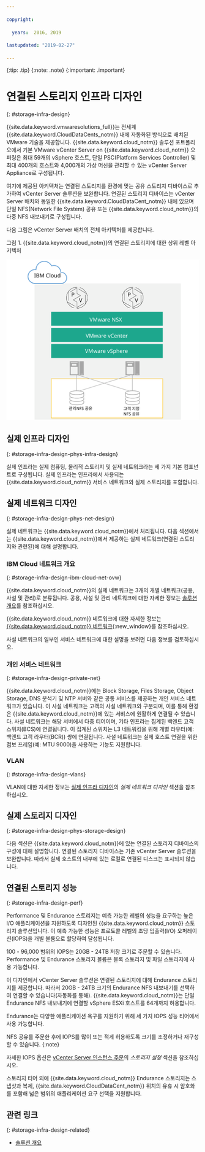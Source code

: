 ```yaml
---

copyright:

  years:  2016, 2019

lastupdated: "2019-02-27"

---
```


{:tip: .tip}
{:note: .note}
{:important: .important}

# 연결된 스토리지 인프라 디자인
{: #storage-infra-design}

{{site.data.keyword.vmwaresolutions_full}}는 전세계 {{site.data.keyword.CloudDataCents_notm}} 내에 자동화된 방식으로 배치된 VMware 기술을 제공합니다. {{site.data.keyword.cloud_notm}} 솔루션 포트폴리오에서 기본 VMware vCenter Server on {{site.data.keyword.cloud_notm}} 오퍼링은 최대 59개의 vSphere 호스트, 단일 PSC(Platform Services Controller) 및 최대 400개의 호스트와 4,000개의 가상 머신을 관리할 수 있는 vCenter Server Appliance로 구성됩니다.

여기에 제공된 아키텍처는 연결된 스토리지를 환경에 맞는 공유 스토리지 디바이스로 추가하여 vCenter Server 솔루션을 보완합니다. 연결된 스토리지 디바이스는 vCenter Server 배치와 동일한 {{site.data.keyword.CloudDataCent_notm}} 내에 있으며 단일 NFS(Network File System) 공유 또는 {{site.data.keyword.cloud_notm}}의 다중 NFS 내보내기로 구성됩니다.

다음 그림은 vCenter Server 배치의 전체 아키텍처를 제공합니다.

그림 1. {{site.data.keyword.cloud_notm}}의 연결된 스토리지에 대한 상위 레벨 아키텍처

![연결된 스토리지 아키텍처](../solution/physical_nfs.svg "IBM Cloud의 연결된 스토리지에 대한 상위 레벨 아키텍처")

## 실제 인프라 디자인
{: #storage-infra-design-phys-infra-design}

실제 인프라는 실제 컴퓨팅, 물리적 스토리지 및 실제 네트워크라는 세 가지 기본 컴포넌트로 구성됩니다. 실제 인프라는 인프라에서 사용되는 {{site.data.keyword.cloud_notm}} 서비스 네트워크와 실제 스토리지를 포함합니다.

## 실제 네트워크 디자인
{: #storage-infra-design-phys-net-design}

실제 네트워크는 {{site.data.keyword.cloud_notm}}에서 처리됩니다. 다음 섹션에서는 {{site.data.keyword.cloud_notm}}에서 제공하는 실제 네트워크(연결된 스토리지와 관련된)에 대해 설명합니다.

### IBM Cloud 네트워크 개요
{: #storage-infra-design-ibm-cloud-net-ovw}

{{site.data.keyword.cloud_notm}}의 실제 네트워크는 3개의 개별 네트워크(공용, 사설 및 관리)로 분류됩니다. 공용, 사설 및 관리 네트워크에 대한 자세한 정보는 [솔루션 개요](/docs/services/vmwaresolutions/archiref/solution?topic=vmware-solutions-solution_overview)를 참조하십시오.

{{site.data.keyword.cloud_notm}} 네트워크에 대한 자세한 정보는 [{{site.data.keyword.cloud_notm}} 네트워크](https://www.ibm.com/cloud-computing/bluemix/our-network){:new_window}를 참조하십시오.

사설 네트워크의 일부인 서비스 네트워크에 대한 설명을 보려면 다음 정보를 검토하십시오.

### 개인 서비스 네트워크
{: #storage-infra-design-private-net}

{{site.data.keyword.cloud_notm}}에는 Block Storage, Files Storage, Object Storage, DNS 분석기 및 NTP 서버와 같은 공통 서비스를 제공하는 개인 서비스 네트워크가 있습니다. 이 사설 네트워크는 고객의 사설 네트워크와 구분되며, 이를 통해 환경은 {{site.data.keyword.cloud_notm}}에 있는 서비스에 원활하게 연결될 수 있습니다. 사설 네트워크는 해당 서버에서 다중 티어이며, 기타 인프라는 집계된 백엔드 고객 스위치(BCS)에 연결됩니다. 이 집계된 스위치는 L3 네트워킹을 위해 개별 라우터(예: 백엔드 고객 라우터(BCR)) 쌍에 연결됩니다. 사설 네트워크는 실제 호스트 연결을 위한 점보 프레임(예: MTU 9000)을 사용하는 기능도 지원합니다.

### VLAN
{: #storage-infra-design-vlans}

VLAN에 대한 자세한 정보는 [실제 인프라 디자인](/docs/services/vmwaresolutions/archiref/solution?topic=vmware-solutions-design_physicalinfrastructure)의 _실제 네트워크 디자인_ 섹션을 참조하십시오.

## 실제 스토리지 디자인
{: #storage-infra-design-phys-storage-design}

다음 섹션은 {{site.data.keyword.cloud_notm}}에 있는 연결된 스토리지 디바이스의 구성에 대해 설명합니다. 연결된 스토리지 디바이스는 기존 vCenter Server 솔루션을 보완합니다. 따라서 실제 호스트의 내부에 있는 로컬로 연결된 디스크는 표시되지 않습니다.

## 연결된 스토리지 성능
{: #storage-infra-design-perf}

Performance 및 Endurance 스토리지는 예측 가능한 레벨의 성능을 요구하는 높은 I/O 애플리케이션을 지원하도록 디자인된 {{site.data.keyword.cloud_notm}} 스토리지 솔루션입니다. 이 예측 가능한 성능은 프로토콜 레벨의 초당 입출력(I/O) 오퍼레이션(IOPS)을 개별 볼륨으로 할당하여 달성됩니다.

100 - 96,000 범위의 IOPS는 20GB - 24TB 저장 크기로 주문할 수 있습니다. Performance 및 Endurance 스토리지 볼륨은 블록 스토리지 및 파일 스토리지에 사용 가능합니다.

이 디자인에서 vCenter Server 솔루션은 연결된 스토리지에 대해 Endurance 스토리지를 제공합니다. 따라서 20GB - 24TB 크기의 Endurance NFS 내보내기를 선택하여 연결할 수 있습니다(자동화를 통해). {{site.data.keyword.cloud_notm}}는 단일 Endurance NFS 내보내기에 연결할 vSphere ESXi 호스트를 64개까지 허용합니다.

Endurance는 다양한 애플리케이션 욕구를 지원하기 위해 세 가지 IOPS 성능 티어에서 사용 가능합니다.

NFS 공유를 주문한 후에 IOPS를 많이 또는 적게 허용하도록 크기를 조정하거나 재구성할 수 있습니다.
{:note}

자세한 IOPS 옵션은 [vCenter Server 인스턴스 주문](/docs/services/vmwaresolutions/vcenter?topic=vmware-solutions-vc_orderinginstance)의 _스토리지 설정_ 섹션을 참조하십시오.

스토리지 티어 외에 {{site.data.keyword.cloud_notm}} Endurance 스토리지는 스냅샷과 복제, {{site.data.keyword.CloudDataCent_notm}} 위치의 유휴 시 암호화를 포함해 넓은 범위의 애플리케이션 요구 선택을 지원합니다.

## 관련 링크
{: #storage-infra-design-related}

* [솔루션 개요](/docs/services/vmwaresolutions/archiref/solution?topic=vmware-solutions-solution_overview)

